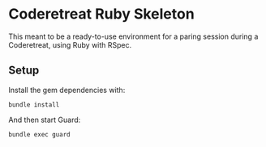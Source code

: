 Coderetreat Ruby Skeleton
=========================
This meant to be a ready-to-use environment for a paring session during a
Coderetreat, using Ruby with RSpec.

Setup
-----
Install the gem dependencies with:

    bundle install

And then start Guard:

    bundle exec guard
